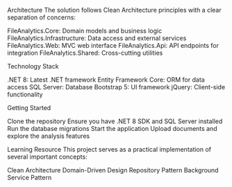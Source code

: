 Architecture
The solution follows Clean Architecture principles with a clear separation of concerns:

FileAnalytics.Core: Domain models and business logic
FileAnalytics.Infrastructure: Data access and external services
FileAnalytics.Web: MVC web interface
FileAnalytics.Api: API endpoints for integration
FileAnalytics.Shared: Cross-cutting utilities

Technology Stack

.NET 8: Latest .NET framework
Entity Framework Core: ORM for data access
SQL Server: Database
Bootstrap 5: UI framework
jQuery: Client-side functionality

Getting Started

Clone the repository
Ensure you have .NET 8 SDK and SQL Server installed
Run the database migrations
Start the application
Upload documents and explore the analysis features

Learning Resource
This project serves as a practical implementation of several important concepts:

Clean Architecture
Domain-Driven Design
Repository Pattern
Background Service Pattern
